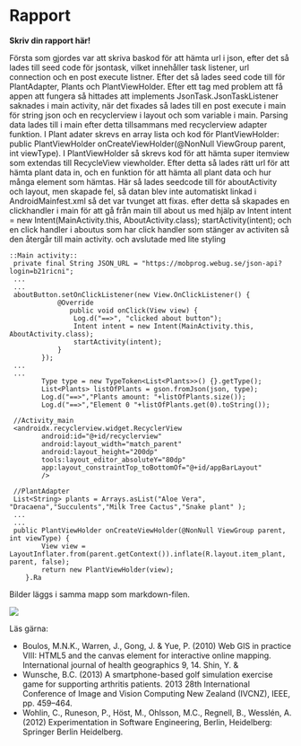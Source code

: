 
# Rapport

**Skriv din rapport här!**

Första som gjordes var att skriva baskod för att hämta url i json, efter det så lades till seed code
för jsontask, vilket innehåller task listener, url connection och en post execute listner.
Efter det så lades seed code till för PlantAdapter, Plants och PlantViewHolder. Efter ett tag med
problem att få appen att fungera så hittades att implements JsonTask.JsonTaskListener saknades i 
main activity, när det fixades så lades till en post execute i main för string json och en 
recyclerview i layout och som variable i main. Parsing data lades till i main efter detta
tillsammans med recyclerview adapter funktion. I Plant adater skrevs en array lista  och kod för
PlantViewHolder: public PlantViewHolder onCreateViewHolder(@NonNull ViewGroup parent, int viewType).
I PlantViewHolder så skrevs kod för att hämta super itemview som extendas till RecycleView 
viewholder. Efter detta så lades rätt url för att hämta plant data in, och en funktion för att hämta
all plant data och hur många element som hämtas. Här så lades seedcode till för aboutActivity och 
layout, men skapade fel, så datan blev inte automatiskt linkad i AndroidMainfest.xml så det var
tvunget att fixas. efter detta så skapades en clickhandler i main för att gå från main till about us
med hjälp av  Intent intent = new Intent(MainActivity.this, AboutActivity.class); 
startActivity(intent); och en click handler i aboutus som har click handler som stänger av activiten
så den återgår till main activity. och avslutade med lite styling


```
::Main activity::
 private final String JSON_URL = "https://mobprog.webug.se/json-api?login=b21ricni";
 ...
 ...
 aboutButton.setOnClickListener(new View.OnClickListener() {
            @Override
               public void onClick(View view) {
                Log.d("==>", "clicked about button");
                Intent intent = new Intent(MainActivity.this, AboutActivity.class);
                startActivity(intent);
            }
        });
 ...
 ...
        Type type = new TypeToken<List<Plants>>() {}.getType();
        List<Plants> listOfPlants = gson.fromJson(json, type);
        Log.d("==>","Plants amount: "+listOfPlants.size());
        Log.d("==>","Element 0 "+listOfPlants.get(0).toString());
        
 //Activity_main
 <androidx.recyclerview.widget.RecyclerView
        android:id="@+id/recyclerview"
        android:layout_width="match_parent"
        android:layout_height="200dp"
        tools:layout_editor_absoluteY="80dp"
        app:layout_constraintTop_toBottomOf="@+id/appBarLayout"
        />
        
 //PlantAdapter
 List<String> plants = Arrays.asList("Aloe Vera", "Dracaena","Succulents","Milk Tree Cactus","Snake plant" );
 ...
 ...
 public PlantViewHolder onCreateViewHolder(@NonNull ViewGroup parent, int viewType) {
        View view = LayoutInflater.from(parent.getContext()).inflate(R.layout.item_plant, parent, false);
        return new PlantViewHolder(view);
    }.Ra
```

Bilder läggs i samma mapp som markdown-filen.

![](android.png)

Läs gärna:

- Boulos, M.N.K., Warren, J., Gong, J. & Yue, P. (2010) Web GIS in practice VIII: HTML5 and the canvas element for interactive online mapping. International journal of health geographics 9, 14. Shin, Y. &
- Wunsche, B.C. (2013) A smartphone-based golf simulation exercise game for supporting arthritis patients. 2013 28th International Conference of Image and Vision Computing New Zealand (IVCNZ), IEEE, pp. 459–464.
- Wohlin, C., Runeson, P., Höst, M., Ohlsson, M.C., Regnell, B., Wesslén, A. (2012) Experimentation in Software Engineering, Berlin, Heidelberg: Springer Berlin Heidelberg.
